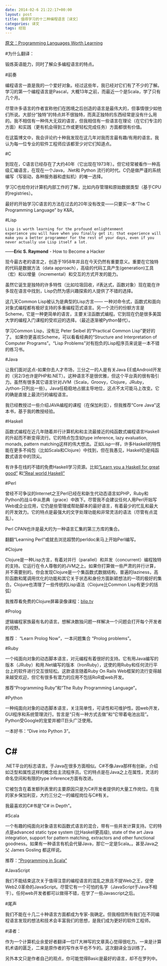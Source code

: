 ```yaml
---
date: 2014-02-6 21:22:17+00:00
layout: post
title: 值得学习的十二种编程语言［译文］
categories: 译文
tags: 经验    
---
```


[原文：Programming Languages Worth Learning](http://batsov.com/articles/2011/04/27/programming-languages-worth-learning/)

#为什么翻译：

锻炼英语能力，同时了解众多编程语言的特点。


#前奏

编程语言一直是我的一个爱好对象。经过这些年，我已经对它们有了不少的了解。学习的第一个编程语言是Pascal，大概13年之前，而最近一个是Scala，学了只有几个月。

尽管许多语言的作者宣称他们在困境之后创造的语言是最伟大的，但事情很少如他们所说。大部分“独特”的特点并不很独特，而真正独特的东西经常是没有什么用的。我不相信有一种伟大无双的语言，但我相信有一些语言在理论（在它们专注的方面）和实践（更有机会得到工作或更轻松完成任务）方面都很有价值。

在这篇博文中，我会评论约十种我发现在这几年对我而言最有趣/有用的语言。我认为每一位专业的软件工程师应该都至少对它们知道点。


#C

到现在，C语言已经存在了大约40年（它出现在1973年）。但它经常被看作一种高级汇编语言，在现在一个Java，.Net和 Python 流行的时代。C仍是做严谨的系统编写（写驱动，各种服务器和虚拟机）的唯一选择。

学习C也给你对计算机内部工作的了解，比如内存管理和原始数据类型（基于CPU的registries）。

最好的开始学习C语言的方法在过去的20年没有改变——只要买一本“The C Programming Language” by K&R。


#Lisp

    Lisp is worth learning for the profound enlightenment
    experience you will have when you finally get it; that experience will
    make you a better programmer for the rest of your days, even if you
    never actually use Lisp itself a lot.


   ——<strong>Eric S. Raymond</strong> - How to Become a Hacker

现今最古老的语言之，创造于1958年并且在今天仍然有重要意义。重要在它独特的代码是数据方法（data approach），高级的代码工具产生(generation)工具（宏）和以增量（incremental）和交互的方式开发的能力。

虽然它诞生是独特的许多特性（比如垃圾回收，if表达式，函数对象）现在能在许多现在语言中找到，Lisp仍然为感兴趣探索的人提供了不错的选择。

这几天Common Lisp被认为是典型的Lisp方言—— 一种对命令式，函数式和面向对象式编程都有极好支持的多重编程范式语言。另一个流行的份额方言是Scheme，它是一种更简单的语言，主要关注函数式编程。它到现在仍是很多美国大学的编程入门课程的受欢迎的选择。（最近逐渐被Python替代）。

学习Common Lisp，没有比 Peter Seibel 的“Practical Common Lisp”更好的了。
如果你更喜欢Scheme，可以看看经典的“Structure and Interpretation of Computer Programs”。“Lisp Problems”对有抱负的Lisp程序员来说是一本不错的练习书。




#Java

让我们面对这点-如果你去人才市场，三分之一的人是有关Java EE或Android开发的（另2/3也许是PHP和.NET）。这种语言不是很优雅，但这个平台真的很有吸引力。虽然有很多其它语言针对JVM（Scala，Groovy，Clojure，JRuby，Jython-只列出一些）。Java任稳稳地占据主导地位，这点不太可能马上改变。它的确是直接上最流行的编程语言。

我已经教授过一些介绍JAVA编程的课程（在保加利亚），但我推荐“Core Java”这本书，基于我的教授经验。




#Haskell

函数式编程在近几年随着并行计算机和和主流最接近的纯函数式编程语言Haskell的升起而不断变得流行。它的特点包含如type inference, lazy evaluation, monads, pattern matching这样的伟大想法。正如Lisp一样，许多Haskell的特性能在更多不纯包（比如Scala和Clojure）中找到，但在我愚见，Haskell仍是纯函数式语言中的顶尖。

有许多在线的不错的免费Haskell学习资源。比如[“Learn you a Haskell for great good”](http://learnyouahaskell.com/) 和[“Real world Haskell”](http://book.realworldhaskell.org/read/)


#Perl

曾经不可争议的Internet之王Perl已经在和新生代动态语言如PHP，Ruby和Python的战斗中从恩典（grace）中跌下。尽管我不会建议任何人用Perl开始写Web或企业应用，它仍是些管理或帮助脚本的最好语言，有着最少的忙乱和最大的开发效力。它的特点是最强大的文字处理功能和非常灵活的语法（尽管有点混乱）。

Perl CPAN也许是最大的为一种语言汇集的第三方库的集合。

翻翻“Learning Perl”或就去浏览超赞的perldoc来马上开始Perl编写。


#Clojure

Clojure是一种Lisp方言，有着对并行（parallel）和并发（concurrent）编程独特的支持。它运行在令人尊敬的的JVM之上。如果你打算做一些严肃的并行计算，并不需要别的。你会发现Clojure是一个集函数式数据结构，普遍的laziness，高阶函数和尾调用优化的功能和其它关于状态和身份方面新颖想法的一项的极好的集合。Clojure也清理了一些传统的Lisp语法（Ciojure比Common Lisp有更少的括弧）

我推荐看免费的Clojure屏幕录像课程：[blip.tv](http://clojure.blip.tv/)


#Prolog

逻辑编程家族最有名的语言。想解决数独问题一样解决一个问题会打开每个开发者的视野。

推荐： “Learn Prolog Now”，一本问题集合 “Prolog problems”。


#Ruby

一个纯面向对象的动态脚本语言，对元编程有着很好的支持。它有用Java编写的版本（JRuby）和用.Net编写的版本（IronRuby），这使的用Ruby和任何流行平台上的软件进行交互很轻松。这款语言随着Ruby On Rails Web框架的流行变得越来越受欢迎，但它有很多有潜力的应用不包括RoR或web开发。

推荐“Programming Ruby”和“The Ruby Programming Language”。


#Python

一种纯面向对象的动态脚本语言，关注简单性，可读性和可维护性。因web开发，GUI程序和系统管理流行。哲言是“只有一种方式去做”和“它带着电池出现”。Python受Google的宠爱并被IT巨头广泛使用。

一本好书：“Dive into Python 3”。


<h1>C#</h1>

.NET平台的标志语言。于Java在很多方面相似。C#不像Java那样有创新，介绍如泛型和属性这样的概念给主流程序员。它的特点是在Java之上在属性，灵活的命名空间和有限的type inference方面有改进。

它被包含在着发额列表里的主要原因只是为C#开发者提供的大量工作岗位。在我的家乡保加利亚，大约三分之一的编程岗位与C#有关。

我最喜欢的C#书是“C# in Depth”。


#Scala

一个有趣的纯面向对象语言和函数式语言的混合，带有一些并发计算支持。它的特点是advanced static type system (比Haskell更高级), state of the art Java integration, support for pattern matching, extractors and other functional goodness。如果有一种语言有机会代替Java，那它一定是Scala。。甚至Java之父 James Gosling 都这样说。

推荐：[“Programming in Scala”](http://www.artima.com/pins1ed/)


#JavaScript

我们不能结束这次关于值得注意的编程语言的混乱之旅且不提Web之王，促使Web2.0革命的JavaScript。尽管它有一个可怕的名字（JavaScript于Java不相干）。任何web开发者都可以做得不错，在学了一些Javascript之后。


#尾声

我们不能在十几二十种语言方面都成为专家-我确定。但我相信所有我们在不同编程语言发现的想法和技术会丰富我们的思想，是我们成为更好的软件工程师。


#译者：

作为一个计算机业余爱好者翻译一位IT大神写的文章真心觉得很吃力。一来是计算机术语的匮乏，二来是原作者的写作水平也不乍的。这次翻译全当训练了。

另外本文只是作者自己的观点，你可能觉得Basic是最好的语言，却不在罗列中。



